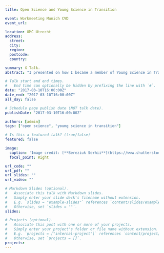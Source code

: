 ```yaml
---
title: Open Science and Young Science in Transition

event: Workmeeting Munich CVD
event_url: 

location: UMC Utrecht
address:
  street: 
  city: 
  region: 
  postcode: 
  country: 

summary: X Talk.
abstract: "I presented on how I became a member of Young Science in Transition, a Chair of OSCU and our efforts to promote and implement the principles and practices of Open Science."

# Talk start and end times.
#   End time can optionally be hidden by prefixing the line with `#`.
date: "2017-03-10T16:00:00Z"
date_end: "2017-03-10T16:00:00Z"
all_day: false

# Schedule page publish date (NOT talk date).
publishDate: "2017-03-10T16:00:00Z"

authors: [admin]
tags: ["open science", "young science in transition"]

# Is this a featured talk? (true/false)
featured: false

image:
  caption: 'Image credit: [**Bereziuk Serhii**](https://www.shutterstock.com/g/bereziuk%20serhii)'
  focal_point: Right

url_code: ""
url_pdf: ""
url_slides: ""
url_video: ""

# Markdown Slides (optional).
#   Associate this talk with Markdown slides.
#   Simply enter your slide deck's filename without extension.
#   E.g. `slides = "example-slides"` references `content/slides/example-slides.md`.
#   Otherwise, set `slides = ""`.
slides:

# Projects (optional).
#   Associate this post with one or more of your projects.
#   Simply enter your project's folder or file name without extension.
#   E.g. `projects = ["internal-project"]` references `content/project/deep-learning/index.md`.
#   Otherwise, set `projects = []`.
projects:
---
```


